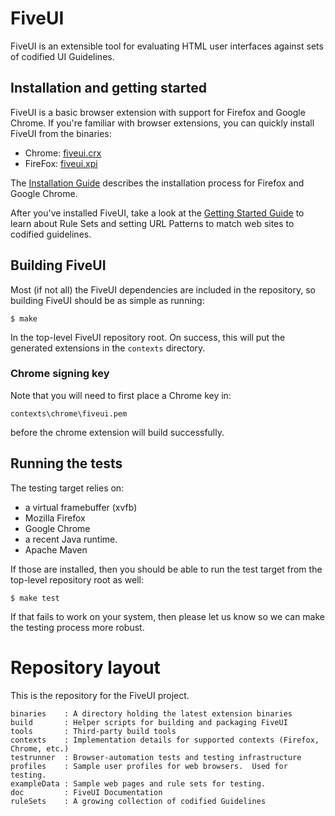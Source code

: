 # FiveUI

FiveUI is an extensible tool for evaluating HTML user interfaces
against sets of codified UI Guidelines.

## Installation and getting started

FiveUI is a basic browser extension with support for Firefox and
Google Chrome. If you're familiar with browser extensions, you can
quickly install FiveUI from the binaries:

 - Chrome: [fiveui.crx](http://galoisinc.github.com/FiveUI/binaries/fiveui.crx)
 - FireFox: [fiveui.xpi](http://galoisinc.github.com/FiveUI/binaries/fiveui.xpi)

The [Installation Guide](doc/manual_src/install.md) describes the
installation process for Firefox and Google Chrome.

After you've installed FiveUI, take a look at the [Getting Started
Guide](doc/manual_src/gettingStarted.md) to learn about Rule Sets and
setting URL Patterns to match web sites to codified guidelines.

## Building FiveUI

Most (if not all) the FiveUI dependencies are included in the
repository, so building FiveUI should be as simple as running:

    $ make

In the top-level FiveUI repository root.  On success, this will put
the generated extensions in the `contexts` directory.

### Chrome signing key

Note that you will need to first place a Chrome key in:

    contexts\chrome\fiveui.pem

before the chrome extension will build successfully.

## Running the tests

The testing target relies on:

 - a virtual framebuffer (xvfb)
 - Mozilla Firefox
 - Google Chrome
 - a recent Java runtime.
 - Apache Maven

If those are installed, then you should be able to run the test target
from the top-level repository root as well:

    $ make test

If that fails to work on your system, then please let us know so we
can make the testing process more robust.

# Repository layout

This is the repository for the FiveUI project.

```
binaries    : A directory holding the latest extension binaries
build       : Helper scripts for building and packaging FiveUI
tools       : Third-party build tools
contexts    : Implementation details for supported contexts (Firefox, Chrome, etc.)
testrunner  : Browser-automation tests and testing infrastructure
profiles    : Sample user profiles for web browsers.  Used for testing.
exampleData : Sample web pages and rule sets for testing.
doc         : FiveUI Documentation
ruleSets    : A growing collection of codified Guidelines
```